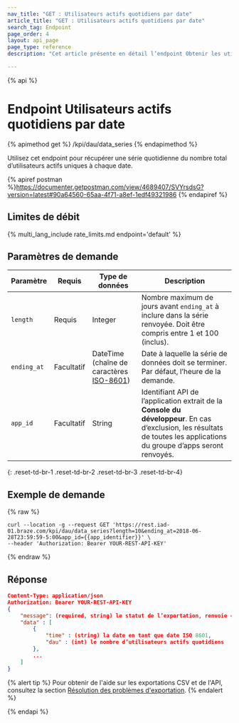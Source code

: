 ```yaml
---
nav_title: "GET : Utilisateurs actifs quotidiens par date"
article_title: "GET : Utilisateurs actifs quotidiens par date"
search_tag: Endpoint
page_order: 4
layout: api_page
page_type: reference
description: "Cet article présente en détail l’endpoint Obtenir les utilisateurs actifs quotidiens."

---
```

{% api %}
# Endpoint Utilisateurs actifs quotidiens par date
{% apimethod get %}
/kpi/dau/data_series
{% endapimethod %}

Utilisez cet endpoint pour récupérer une série quotidienne du nombre total d’utilisateurs actifs uniques à chaque date.

{% apiref postman %}https://documenter.getpostman.com/view/4689407/SVYrsdsG?version=latest#90a64560-65aa-4f71-a8ef-1edf49321986 {% endapiref %}

## Limites de débit

{% multi_lang_include rate_limits.md endpoint='default' %}

## Paramètres de demande

| Paramètre| Requis | Type de données | Description |
| -------- | -------- | --------- | ----------- |
| `length` | Requis | Integer | Nombre maximum de jours avant `ending_at` à inclure dans la série renvoyée. Doit être compris entre 1 et 100 (inclus). |
| `ending_at` | Facultatif | DateTime <br>(chaîne de caractères [ISO-8601](https://en.wikipedia.org/wiki/ISO_8601)) | Date à laquelle la série de données doit se terminer. Par défaut, l’heure de la demande. |
| `app_id` | Facultatif | String | Identifiant API de l’application extrait de la **Console du développeur**. En cas d’exclusion, les résultats de toutes les applications du groupe d’apps seront renvoyés. |
{: .reset-td-br-1 .reset-td-br-2 .reset-td-br-3  .reset-td-br-4}

## Exemple de demande
{% raw %}
```
curl --location -g --request GET 'https://rest.iad-01.braze.com/kpi/dau/data_series?length=10&ending_at=2018-06-28T23:59:59-5:00&app_id={{app_identifier}}' \
--header 'Authorization: Bearer YOUR-REST-API-KEY'
```
{% endraw %}

## Réponse

```json
Content-Type: application/json
Authorization: Bearer YOUR-REST-API-KEY
{
    "message": (required, string) le statut de l’exportation, renvoie « réussite » lorsqu’elle s’achève sans erreur,
    "data" : [
        {
            "time" : (string) la date en tant que date ISO 8601,
            "dau" : (int) le nombre d’utilisateurs actifs quotidiens
        },
        ...
    ]
}
```

{% alert tip %}
Pour obtenir de l'aide sur les exportations CSV et de l'API, consultez la section [Résolution des problèmes d'exportation]({{site.baseurl}}/user_guide/data_and_analytics/export_braze_data/export_troubleshooting/).
{% endalert %}

{% endapi %}
